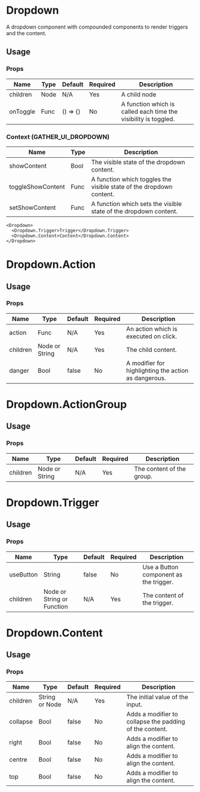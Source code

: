 # Dropdown
A dropdown component with compounded components to render triggers and the content.

## Usage

### Props

| Name                | Type          | Default   | Required | Description                                                                   |
| ------------------- |-------------- | --------- | -------- |------------------------------------------------------------------------------ |
| children            | Node          | N/A       | Yes      | A child node                                                                  |
| onToggle            | Func          | () => {}  | No       | A function which is called each time the visibility is toggled.               |

### Context (GATHER_UI_DROPDOWN)

| Name                | Type          | Description                                                                   |
| ------------------- |-------------- |------------------------------------------------------------------------------ |
| showContent         | Bool          | The visible state of the dropdown content. |
| toggleShowContent   | Func          | A function which toggles the visible state of the dropdown content. |
| setShowContent      | Func          | A function which sets the visible state of the dropdown content. |

```
<Dropdown>
  <Dropdown.Trigger>Trigger</Dropdown.Trigger>
  <Dropdown.Content>Content</Dropdown.Content>
</Dropdown>
```

# Dropdown.Action

## Usage

### Props

| Name                | Type             | Default   | Required | Description                                                                   |
| ------------------- |--------------    | --------- | -------- |------------------------------------------------------------------------------ |
| action              | Func             | N/A       | Yes      | An action which is executed on click.                        |
| children            | Node or String   | N/A       | Yes      | The child content.                                           |
| danger              | Bool             | false     | No       | A modifier for highlighting the action as dangerous.               |

# Dropdown.ActionGroup

## Usage

### Props

| Name                | Type          | Default   | Required | Description                                                                   |
| ------------------- |-------------- | --------- | -------- |------------------------------------------------------------------------------ |
| children            | Node or String  | N/A     | Yes      | The content of the group.

# Dropdown.Trigger

## Usage

### Props

| Name               | Type          | Default   | Required | Description                                                                   |
| ------------------ |-------------- | --------- | -------- |------------------------------------------------------------------------------ |
| useButton          | String        | false        | No       | Use a Button component as the trigger.                                            |
| children           | Node or String or Function | N/A     | Yes       | The content of the trigger.                         |

# Dropdown.Content

## Usage

### Props

| Name               | Type          | Default   | Required | Description                                                                   |
| ------------------ |-------------- | --------- | -------- |------------------------------------------------------------------------------ |
| children           | String or Node  | N/A     | Yes      | The initial value of the input.                                               |
| collapse           | Bool          | false     | No       | Adds a modifier to collapse the padding of the content.                       |
| right              | Bool          | false     | No       | Adds a modifier to align the content.                                         |
| centre             | Bool          | false     | No       | Adds a modifier to align the content.                                         |
| top                | Bool          | false     | No       | Adds a modifier to align the content.                                         |